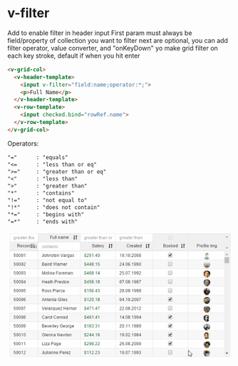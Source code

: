 # v-filter
Add to enable filter in header input
First param must always be field/property of collection you want to filter
next are optional, you can add filter operator, value converter, and "onKeyDown" yo make grid filter on each key stroke, default if when you hit enter

```html
<v-grid-col>
  <v-header-template>
    <input v-filter="field:name;operator:*;">
    <p>Full Name</p>
  </v-header-template>
  <v-row-template>
    <input checked.bind="rowRef.name">
  </v-row-template>
</v-grid-col>
   ```
   
Operators:
```
"="      : "equals"
"<=      : "less than or eq"
">="     : "greater than or eq"
"<"      : "less than"
">"      : "greater than"
"*"      : "contains"
"!="     : "not equal to"
"!*"     : "does not contain"
"*="     : "begins with"
"=*"     : "ends with"
```
   
   
![filter](animation-filter.gif)